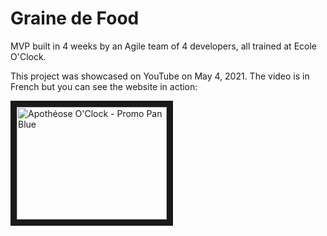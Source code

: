# Graine de Food
MVP built in 4 weeks by an Agile team of 4 developers, all trained at Ecole O'Clock.

This project was showcased on YouTube on May 4, 2021. The video is in French but you can see the website in action:

<a href="http://www.youtube.com/watch?feature=player_embedded&v=fV3c4FJqlBM?t=2471
" target="_blank"><img src="http://img.youtube.com/vi/fV3c4FJqlBM/0.jpg" 
alt="Apothéose O'Clock - Promo Pan Blue" width="240" height="180" border="10" /></a>
